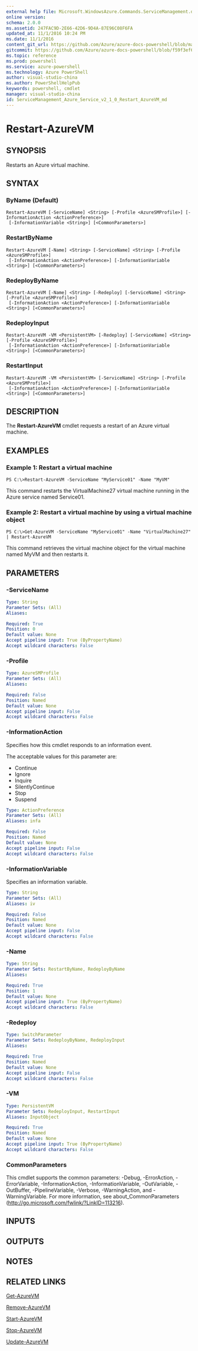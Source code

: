 ```yaml
---
external help file: Microsoft.WindowsAzure.Commands.ServiceManagement.dll-Help.xml
online version: 
schema: 2.0.0
ms.assetid: 247FAC9D-2E66-42D6-9D4A-87E96C08F6FA
updated_at: 11/1/2016 10:24 PM
ms.date: 11/1/2016
content_git_url: https://github.com/Azure/azure-docs-powershell/blob/master/azureps-cmdlets-docs/ServiceManagement/Azure.Service/v2.1.0/Restart-AzureVM.md
gitcommit: https://github.com/Azure/azure-docs-powershell/blob/f59f3ef60bc592383812213e69fd77ba950759ed/azureps-cmdlets-docs/ServiceManagement/Azure.Service/v2.1.0/Restart-AzureVM.md
ms.topic: reference
ms.prod: powershell
ms.service: azure-powershell
ms.technology: Azure PowerShell
author: visual-studio-china
ms.author: PowerShellHelpPub
keywords: powershell, cmdlet
manager: visual-studio-china
id: ServiceManagement_Azure_Service_v2_1_0_Restart_AzureVM_md
---
```


# Restart-AzureVM

## SYNOPSIS
Restarts an Azure virtual machine.

## SYNTAX

### ByName (Default)
```
Restart-AzureVM [-ServiceName] <String> [-Profile <AzureSMProfile>] [-InformationAction <ActionPreference>]
 [-InformationVariable <String>] [<CommonParameters>]
```

### RestartByName
```
Restart-AzureVM [-Name] <String> [-ServiceName] <String> [-Profile <AzureSMProfile>]
 [-InformationAction <ActionPreference>] [-InformationVariable <String>] [<CommonParameters>]
```

### RedeployByName
```
Restart-AzureVM [-Name] <String> [-Redeploy] [-ServiceName] <String> [-Profile <AzureSMProfile>]
 [-InformationAction <ActionPreference>] [-InformationVariable <String>] [<CommonParameters>]
```

### RedeployInput
```
Restart-AzureVM -VM <PersistentVM> [-Redeploy] [-ServiceName] <String> [-Profile <AzureSMProfile>]
 [-InformationAction <ActionPreference>] [-InformationVariable <String>] [<CommonParameters>]
```

### RestartInput
```
Restart-AzureVM -VM <PersistentVM> [-ServiceName] <String> [-Profile <AzureSMProfile>]
 [-InformationAction <ActionPreference>] [-InformationVariable <String>] [<CommonParameters>]
```

## DESCRIPTION
The **Restart-AzureVM** cmdlet requests a restart of an Azure virtual machine.

## EXAMPLES

### Example 1: Restart a virtual machine
```
PS C:\>Restart-AzureVM -ServiceName "MyService01" -Name "MyVM"
```

This command restarts the VirtualMachine27 virtual machine running in the Azure service named Service01.

### Example 2: Restart a virtual machine by using a virtual machine object
```
PS C:\>Get-AzureVM -ServiceName "MyService01" -Name "VirtualMachine27" | Restart-AzureVM
```

This command retrieves the virtual machine object for the virtual machine named MyVM and then restarts it.

## PARAMETERS

### -ServiceName

```yaml
Type: String
Parameter Sets: (All)
Aliases: 

Required: True
Position: 0
Default value: None
Accept pipeline input: True (ByPropertyName)
Accept wildcard characters: False
```

### -Profile

```yaml
Type: AzureSMProfile
Parameter Sets: (All)
Aliases: 

Required: False
Position: Named
Default value: None
Accept pipeline input: False
Accept wildcard characters: False
```

### -InformationAction
Specifies how this cmdlet responds to an information event.

The acceptable values for this parameter are:

- Continue
- Ignore
- Inquire
- SilentlyContinue
- Stop
- Suspend

```yaml
Type: ActionPreference
Parameter Sets: (All)
Aliases: infa

Required: False
Position: Named
Default value: None
Accept pipeline input: False
Accept wildcard characters: False
```

### -InformationVariable
Specifies an information variable.

```yaml
Type: String
Parameter Sets: (All)
Aliases: iv

Required: False
Position: Named
Default value: None
Accept pipeline input: False
Accept wildcard characters: False
```

### -Name

```yaml
Type: String
Parameter Sets: RestartByName, RedeployByName
Aliases: 

Required: True
Position: 1
Default value: None
Accept pipeline input: True (ByPropertyName)
Accept wildcard characters: False
```

### -Redeploy

```yaml
Type: SwitchParameter
Parameter Sets: RedeployByName, RedeployInput
Aliases: 

Required: True
Position: Named
Default value: None
Accept pipeline input: False
Accept wildcard characters: False
```

### -VM

```yaml
Type: PersistentVM
Parameter Sets: RedeployInput, RestartInput
Aliases: InputObject

Required: True
Position: Named
Default value: None
Accept pipeline input: True (ByPropertyName)
Accept wildcard characters: False
```

### CommonParameters
This cmdlet supports the common parameters: -Debug, -ErrorAction, -ErrorVariable, -InformationAction, -InformationVariable, -OutVariable, -OutBuffer, -PipelineVariable, -Verbose, -WarningAction, and -WarningVariable. For more information, see about_CommonParameters (http://go.microsoft.com/fwlink/?LinkID=113216).

## INPUTS

## OUTPUTS

## NOTES

## RELATED LINKS

[Get-AzureVM](xref:ServiceManagement/Azure.Service/v2.1.0/Get-AzureVM.md)

[Remove-AzureVM](xref:ServiceManagement/Azure.Service/v2.1.0/Remove-AzureVM.md)

[Start-AzureVM](xref:ServiceManagement/Azure.Service/v2.1.0/Start-AzureVM.md)

[Stop-AzureVM](xref:ServiceManagement/Azure.Service/v2.1.0/Stop-AzureVM.md)

[Update-AzureVM](xref:ServiceManagement/Azure.Service/v2.1.0/Update-AzureVM.md)


